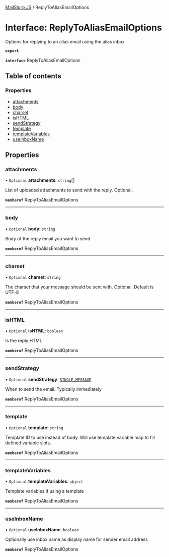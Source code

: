 [MailSlurp JS](../README.md) / ReplyToAliasEmailOptions

# Interface: ReplyToAliasEmailOptions

Options for replying to an alias email using the alias inbox

**`export`**

**`interface`** ReplyToAliasEmailOptions

## Table of contents

### Properties

- [attachments](ReplyToAliasEmailOptions.md#attachments)
- [body](ReplyToAliasEmailOptions.md#body)
- [charset](ReplyToAliasEmailOptions.md#charset)
- [isHTML](ReplyToAliasEmailOptions.md#ishtml)
- [sendStrategy](ReplyToAliasEmailOptions.md#sendstrategy)
- [template](ReplyToAliasEmailOptions.md#template)
- [templateVariables](ReplyToAliasEmailOptions.md#templatevariables)
- [useInboxName](ReplyToAliasEmailOptions.md#useinboxname)

## Properties

### attachments

• `Optional` **attachments**: `string`[]

List of uploaded attachments to send with the reply. Optional.

**`memberof`** ReplyToAliasEmailOptions

___

### body

• `Optional` **body**: `string`

Body of the reply email you want to send

**`memberof`** ReplyToAliasEmailOptions

___

### charset

• `Optional` **charset**: `string`

The charset that your message should be sent with. Optional. Default is UTF-8

**`memberof`** ReplyToAliasEmailOptions

___

### isHTML

• `Optional` **isHTML**: `boolean`

Is the reply HTML

**`memberof`** ReplyToAliasEmailOptions

___

### sendStrategy

• `Optional` **sendStrategy**: [`SINGLE_MESSAGE`](../enums/ReplyToAliasEmailOptionsSendStrategyEnum.md#single_message)

When to send the email. Typically immediately

**`memberof`** ReplyToAliasEmailOptions

___

### template

• `Optional` **template**: `string`

Template ID to use instead of body. Will use template variable map to fill defined variable slots.

**`memberof`** ReplyToAliasEmailOptions

___

### templateVariables

• `Optional` **templateVariables**: `object`

Template variables if using a template

**`memberof`** ReplyToAliasEmailOptions

___

### useInboxName

• `Optional` **useInboxName**: `boolean`

Optionally use inbox name as display name for sender email address

**`memberof`** ReplyToAliasEmailOptions

